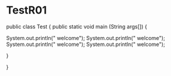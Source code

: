 # TestR01

public class Test
{
public static void main (String args[])
{


System.out.println(" welcome");
System.out.println(" welcome");
System.out.println(" welcome");
System.out.println(" welcome");

}

}
